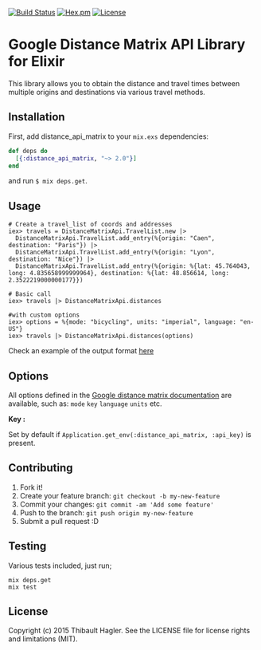 [![Build Status](https://travis-ci.org/C404/distance-matrix-api.svg?branch=master)](https://travis-ci.org/C404/distance-matrix-api)
[![Hex.pm](https://img.shields.io/hexpm/v/distance_api_matrix.svg)](https://hex.pm/packages/distance_api_matrix)
[![License](http://img.shields.io/badge/license-MIT-brightgreen.svg)](http://opensource.org/licenses/MIT)
# Google Distance Matrix API Library for Elixir
This library allows you to obtain the distance and travel times between multiple origins and destinations via various travel methods.

## Installation

First, add distance_api_matrix to your `mix.exs` dependencies:

```elixir
def deps do
  [{:distance_api_matrix, "~> 2.0"}]
end
```
and run `$ mix deps.get`.

## Usage

```iex
# Create a travel_list of coords and addresses
iex> travels = DistanceMatrixApi.TravelList.new |>
  DistanceMatrixApi.TravelList.add_entry(%{origin: "Caen", destination: "Paris"}) |>
  DistanceMatrixApi.TravelList.add_entry(%{origin: "Lyon", destination: "Nice"}) |>
  DistanceMatrixApi.TravelList.add_entry(%{origin: %{lat: 45.764043, long: 4.835658999999964}, destination: %{lat: 48.856614, long: 2.3522219000000177}})

# Basic call
iex> travels |> DistanceMatrixApi.distances

#with custom options
iex> options = %{mode: "bicycling", units: "imperial", language: "en-US"}
iex> travels |> DistanceMatrixApi.distances(options)
```

Check an example of the output format [here](https://maps.googleapis.com/maps/api/distancematrix/json?origins=Rue%20de%20Lappe,%20Paris%7CPlace%20de%20l%27Opera,%20Paris&destinations=Place%20de%20l%27Opera,%20Paris%7CPlace%20Gambetta,%20Paris&mode=bicycling&language=fr-FR)

## Options

All options defined in the [Google distance matrix documentation](https://developers.google.com/maps/documentation/distance-matrix/intro) are available, such as: `mode` `key` `language` `units` etc.

**Key :**

Set by default if `Application.get_env(:distance_api_matrix, :api_key)` is present.

## Contributing

1. Fork it!
2. Create your feature branch: `git checkout -b my-new-feature`
3. Commit your changes: `git commit -am 'Add some feature'`
4. Push to the branch: `git push origin my-new-feature`
5. Submit a pull request :D

## Testing

Various tests included, just run;

    mix deps.get
    mix test

## License

Copyright (c) 2015 Thibault Hagler. See the LICENSE file for license rights and limitations (MIT).
